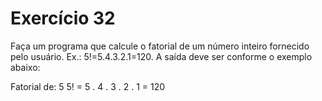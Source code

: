 # Exercício 32

Faça um programa que calcule o fatorial de um número inteiro fornecido pelo usuário. Ex.: 5!=5.4.3.2.1=120. A saída deve ser conforme o exemplo abaixo:

Fatorial de: 5
5! =  5 . 4 . 3 . 2 . 1 = 120
